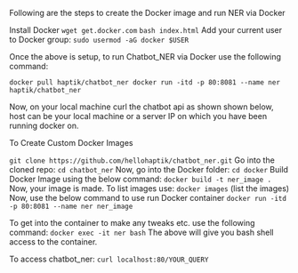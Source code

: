 Following are the steps to create the Docker image and run NER via Docker

Install Docker 
`wget get.docker.com` 
`bash index.html`
Add your current user to Docker group:
`sudo usermod -aG docker $USER`

Once the above is setup, to run Chatbot_NER via Docker use the following command:

`docker pull haptik/chatbot_ner docker run -itd -p 80:8081 --name ner haptik/chatbot_ner`

Now, on your local machine curl the chatbot api as shown shown below, host can be your local machine or a server IP on which you have been running docker on.

To Create Custom Docker Images

`git clone https://github.com/hellohaptik/chatbot_ner.git`
Go into the cloned repo:
`cd chatbot_ner`
Now, go into the Docker folder:
`cd docker`
Build Docker Image using the below command:
`docker build -t ner_image .`
Now, your image is made.
To list images use:
`docker images` (list the images)
Now, use the below command to use run Docker container
`docker run -itd -p 80:8081 --name ner ner_image`

To get into the container to make any tweaks etc. use the following command:
`docker exec -it ner bash`
The above will give you bash shell access to the container. 

To access chatbot_ner:
`curl localhost:80/YOUR_QUERY`



